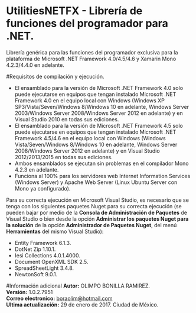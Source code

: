 # UtilitiesNETFX - Librería de funciones del programador para .NET.
Librería genérica para las funciones del programador exclusiva para la plataforma de Microsoft .NET Framework 4.0/4.5/4.6 y Xamarin Mono 4.2.3/4.4.0 en adelante.

#Requisitos de compilación y ejecución.
* El ensamblado para la versión de Microsoft .NET Framework 4.0 solo puede ejecutarse en equipos que tengan instalado Microsoft .NET Framework 4.0 en el equipo local con Windows (Windows XP SP3/Vista/Seven/Windows 8/Windows 10 en adelante, Windows Server 2003/Windows Server 2008/Windows Server 2012 en adelante) y en Visual Studio 2010 en todas sus ediciones.
* El ensamblado para la versión de Microsoft .NET Framework 4.5 solo puede ejecutarse en equipos que tengan instalado Microsoft .NET Framework 4.5/4.6 en el equipo local con Windows (Windows Vista/Seven/Windows 8/Windows 10 en adelante, Windows Server 2008/Windows Server 2012 en adelante) y en Visual Studio 2012/2013/2015 en todas sus ediciones.
* Ambos ensamblados se ejecutan sin problemas en el compilador Mono 4.2.3 en adelante.
* Funciona al 100% para los servidores web Internet Information Services (Windows Server) y Apache Web Server (Linux Ubuntu Server con Mono ya configurado).

<p>Para su correcta ejecución en Microsoft Visual Studio, es necesario que se tenga con los siguientes paquetes Nuget para su correcta ejecución (se pueden bajar por medio de la <strong>Consola de Administración de Paquetes</strong> de Visual Studio o bien desde la opci&oacute;n <strong>Administrar los paquetes Nuget para la soluci&oacute;n</strong> de la opci&oacute;n <strong>Administrador de Paquetes Nuget</strong>, del men&uacute; <strong>Herramientas</strong> del mismo Visual Studio):</p>

* Entity Framework 6.1.3.
* DotNet Zip 1.10.1.
* Iesi Collections 4.0.1.4000.
* Document OpenXML SDK 2.5.
* SpreadSheetLight 3.4.8.
* NewtonSoft 9.0.1.

#Información adicional
<strong>Autor:</strong> OLIMPO BONILLA RAMIREZ.<br/>
<strong>Versión:</strong> 1.0.2.7951<br/>
<strong>Correo electronico:</strong> boraolim@hotmail.com <br />
<strong>Ultima actualización:</strong> 29 de enero de 2017. Ciudad de M&eacute;xico.